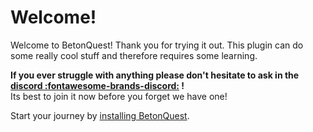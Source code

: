 # Welcome!
Welcome to BetonQuest! Thank you for trying it out. This plugin can do some really 
cool stuff and therefore requires some learning.
 
 **If you ever struggle with anything please don't hesitate to ask in the 
 <a href="https://discordapp.com/invite/rK6mfHq" target="_blank">discord :fontawesome-brands-discord:</a> !**    
 Its best to join it now before you forget we have one!

Start your journey by [installing BetonQuest](./Getting-Started/Installing-BetonQuest.md).
